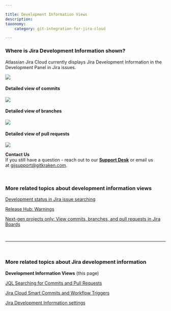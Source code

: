 ```yaml
---

title: Development Information Views
description:
taxonomy:
    category: git-integration-for-jira-cloud

---
```


<!-- FEATURES -->

### Where is Jira Development Information shown?

Atlassian Jira Cloud currently displays Jira Development Information in the Development Panel in Jira issues.

![](/wp-content/uploads/gij-gitcloud-jira-dev-info-views-location.png)

#### Detailed view of commits

![](/wp-content/uploads/gij-gitcloud-jira-dev-info-views-commits.png)

#### Detailed view of branches

![](/wp-content/uploads/gij-gitcloud-jira-dev-info-views-branches.png)

#### Detailed view of pull requests

![](/wp-content/uploads/gij-gitcloud-jira-dev-info-views-pull-req.png)

<div class="bbb-callout bbb--info">
    <div class="irow">
    <div class="ilogobox">
        <span class="logoimg"></span>
    </div>
    <div class="imsgbox">
        <b>Contact Us</b><br>
        If you still have a question - reach out to our <a href='https://help.gitkraken.com/git-integration-for-jira-cloud/gij-cloud-contact-support/'><b>Support Desk</b></a> or email us at <a href='mailto:gijsupport@gitkraken.com'>gijsupport@gitkraken.com</a>.
    </div>
    </div>
</div>

&nbsp;

### More related topics about development information views

[Development status in Jira issue searching](/git-integration-for-jira-cloud/development-status-in-jira-issue-searching-gij-cloud)

[Release Hub: Warnings](/git-integration-for-jira-cloud/release-hub-warnings-gij-cloud)

[Next-gen projects only: View commits, branches, and pull requests in Jira Boards](/git-integration-for-jira-cloud/next-gen-projects-only-view-commits-branches-and-pull-requests-in-jira-boards-gij-cloud)

&nbsp;
* * *
&nbsp;

### More related topics about Jira development information

**Development Information Views** (this page)

[JQL Searching for Commits and Pull Requests](/git-integration-for-jira-cloud/jql-searching-for-commits-and-pull-requests-gij-cloud)

[Jira Cloud Smart Commits and Workflow Triggers](/git-integration-for-jira-cloud/jira-cloud-smart-commits-and-workflow-triggers)

[Jira Development Information settings](/git-integration-for-jira-cloud/jira-development-information-settings-gij-cloud)

